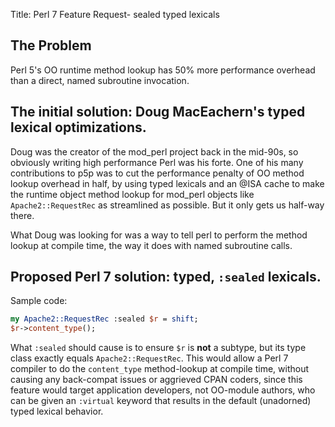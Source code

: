 Title: Perl 7 Feature Request- sealed typed lexicals

##  The Problem

Perl 5's OO runtime method lookup has 50% more performance overhead than a direct, named subroutine invocation.


## The initial solution: Doug MacEachern's typed lexical optimizations.

Doug was the creator of the mod_perl project back in the mid-90s, so obviously writing high performance Perl was his forte.  One of his many contributions to p5p was to cut the performance penalty of OO method lookup overhead in half, by using typed lexicals and an @ISA cache to make the runtime object method lookup for mod_perl objects like `Apache2::RequestRec` as streamlined as possible.  But it only gets us half-way there.

What Doug was looking for was a way to tell perl to perform the method lookup at compile time, the way it does with named subroutine calls.

## Proposed Perl 7 solution: typed, `:sealed` lexicals.

Sample code:

```perl
my Apache2::RequestRec :sealed $r = shift;
$r->content_type();
```

What `:sealed` should cause is to ensure `$r` is **not** a subtype, but its type class exactly equals `Apache2::RequestRec`.  This would allow a Perl 7 compiler to do the `content_type` method-lookup at compile time, without causing any back-compat issues or aggrieved CPAN coders, since this feature would target application developers, not OO-module authors, who can be given an `:virtual` keyword that results in the default (unadorned) typed lexical behavior.
